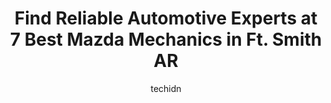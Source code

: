 ---
layout: ampstory
image: https://images.unsplash.com/photo-1632275231320-f1bc3a16a414?ixlib=rb-4.0.3&ixid=MnwxMjA3fDB8MHxwaG90by1wYWdlfHx8fGVufDB8fHx8&auto=format&fit=crop&w=640&h=853&q=80
author: techidn
featured: false
description: Searching for the finest Mazda Mechanic in Ft. Smith AR, USA? Look no further than the 7 best Mazda Mechanic in the area, where youll find a team of highly qualified professionals ready to 
title: Find Reliable Automotive Experts at 7 Best Mazda Mechanics in Ft. Smith AR
cover:
   title: Find Reliable Automotive Experts at 7 Best Mazda Mechanics in Ft. Smith AR
   subtitle: Rickpate
   background: https://images.unsplash.com/photo-1632275231320-f1bc3a16a414?ixlib=rb-4.0.3&ixid=MnwxMjA3fDB8MHxwaG90by1wYWdlfHx8fGVufDB8fHx8&auto=format&fit=crop&w=640&h=853&q=80

pages: 
 - layout: thirds
   top: <h1>#1 Crain Kia of Fort Smith</h1>
   bottom: "<p>We had a great experience at Crain Kia! Katlin helped us find the perfect vehicle for us. My vehicle was 18 years old and I finally found one worthy of purchasing. A big </p>"
   background: https://www.knot35.com/toplist/wp-content/uploads/2023/06/best-mazda-mechanic-1-in-ft-smith-ar-1685832426.jpeg
   backgroundblur: true
 - layout: thirds
   top: <h1>#2 Floyd Traylor Honda Fort Smith</h1>
   bottom: "<p>3200 S Zero St, Fort Smith, AR 72908, United States</p>"
   background: https://www.knot35.com/toplist/wp-content/uploads/2023/06/best-mazda-mechanic-2-in-ft-smith-ar-1685832427.jpeg
   cta:
      link: https://www.knot35.com/toplist/find-reliable-automotive-experts-at-7-best-mazda-mechanics-in-ft-smith-ar/
      text: Find Reliable Automotive Experts at 7 Best Mazda Mechanics in Ft. Smith AR
 - layout: thirds
   top: <h1>#3 Walkers Auto Repair & Towing</h1>
   bottom: "<p>2911 Grand Ave, Fort Smith, AR 72901, United States</p>"
   background: https://www.knot35.com/toplist/wp-content/uploads/2023/06/best-mazda-mechanic-3-in-ft-smith-ar-1685832428.jpeg
   cta:
      link: https://www.knot35.com/toplist/find-reliable-automotive-experts-at-7-best-mazda-mechanics-in-ft-smith-ar/
      text: Find Reliable Automotive Experts at 7 Best Mazda Mechanics in Ft. Smith AR
 - layout: thirds
   top: <h1>#4 Car-Mart of Fort Smith</h1>
   bottom: "<p>4006 Towson Ave, Fort Smith, AR 72901, United States</p>"
   background: https://images.unsplash.com/photo-1509114397022-ed747cca3f65?ixlib=rb-4.0.3&ixid=MnwxMjA3fDB8MHxwaG90by1wYWdlfHx8fGVufDB8fHx8&auto=format&fit=crop&w=640&h=853&q=80
   cta:
      link: https://www.knot35.com/toplist/find-reliable-automotive-experts-at-7-best-mazda-mechanics-in-ft-smith-ar/
      text: Find Reliable Automotive Experts at 7 Best Mazda Mechanics in Ft. Smith AR
 - layout: thirds
   top: <h1>#5 Midas</h1>
   bottom: "<p>4601 Massard Rd, Fort Smith, AR 72903, United States</p>"
   background: https://images.unsplash.com/photo-1618556658017-fd9c732d1360?ixlib=rb-4.0.3&ixid=MnwxMjA3fDB8MHxwaG90by1wYWdlfHx8fGVufDB8fHx8&auto=format&fit=crop&w=640&h=853&q=80
   cta:
      link: https://www.knot35.com/toplist/find-reliable-automotive-experts-at-7-best-mazda-mechanics-in-ft-smith-ar/
      text: Find Reliable Automotive Experts at 7 Best Mazda Mechanics in Ft. Smith AR
 - layout: thirds
   top: <h1>#6 Johns Auto Center</h1>
   bottom: "<p>2501 N 50th St, Fort Smith, AR 72904, United States</p>"
   background: https://images.unsplash.com/photo-1510906594845-bc082582c8cc?ixlib=rb-4.0.3&ixid=MnwxMjA3fDB8MHxwaG90by1wYWdlfHx8fGVufDB8fHx8&auto=format&fit=crop&w=640&h=853&q=80
   cta:
      link: https://www.knot35.com/toplist/find-reliable-automotive-experts-at-7-best-mazda-mechanics-in-ft-smith-ar/
      text: Find Reliable Automotive Experts at 7 Best Mazda Mechanics in Ft. Smith AR
 - layout: thirds
   top: <h1>#7 Ricks Used Auto Parts</h1>
   bottom: "<p>10005 State Hwy 45, Fort Smith, AR 72916, United States</p>"
   background: https://images.unsplash.com/photo-1549241520-425e3dfc01cb?ixlib=rb-4.0.3&ixid=MnwxMjA3fDB8MHxwaG90by1wYWdlfHx8fGVufDB8fHx8&auto=format&fit=crop&w=640&h=853&q=80
   cta:
      link: https://www.knot35.com/toplist/find-reliable-automotive-experts-at-7-best-mazda-mechanics-in-ft-smith-ar/
      text: Find Reliable Automotive Experts at 7 Best Mazda Mechanics in Ft. Smith AR
 - layout: thirds
   middle: Continue reading...
   background: https://images.unsplash.com/photo-1557672172-298e090bd0f1?ixlib=rb-4.0.3&ixid=MnwxMjA3fDB8MHxwaG90by1wYWdlfHx8fGVufDB8fHx8&auto=format&fit=crop&w=640&h=853&q=80
   cta:
      link: https://www.knot35.com/toplist/find-reliable-automotive-experts-at-7-best-mazda-mechanics-in-ft-smith-ar/
      text: Find Reliable Automotive Experts at 7 Best Mazda Mechanics in Ft. Smith AR
      
---